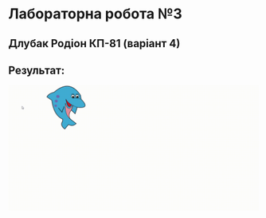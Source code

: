 
# Лабораторна робота №3

## Длубак Родіон КП-81 (варіант 4)

## Результат:

![result gif](lab3-gif.gif)
